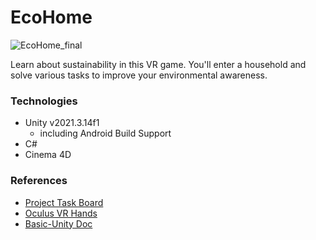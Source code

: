 # EcoHome
![EcoHome_final](https://github.com/htl-leo-itp-2325-4-5BHITM/EcoHome/assets/91544005/6d3bdaf7-e664-4e44-8bd8-6ffa3c829375)

Learn about sustainability in this VR game.
You'll enter a household and solve various tasks to improve your environmental awareness.

### Technologies

- Unity v2021.3.14f1
  - including Android Build Support
- C#
- Cinema 4D

### References

- [Project Task Board](https://github.com/orgs/htl-leo-itp-2325-4-5BHITM/projects/5/views/1)
- [Oculus VR Hands](https://github.com/pinglis/OculusVRHands/tree/main/Assets/OculusVRHands)
- [Basic-Unity Doc](https://docs.unity3d.com/Manual/index.html)
